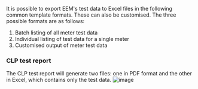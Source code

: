 It is possible to export EEM's test data to Excel files in the following common template formats. These can also be customised.
The three possible formats are as follows:
1. Batch listing of all meter test data
2. Individual listing of test data for a single meter
3. Customised output of meter test data

### CLP test report
The CLP test report will generate two files: one in PDF format and the other in Excel, which contains only the test data.
![image](https://github.com/user-attachments/assets/12aef0c0-c509-4177-af4c-940523ee4a8f)
